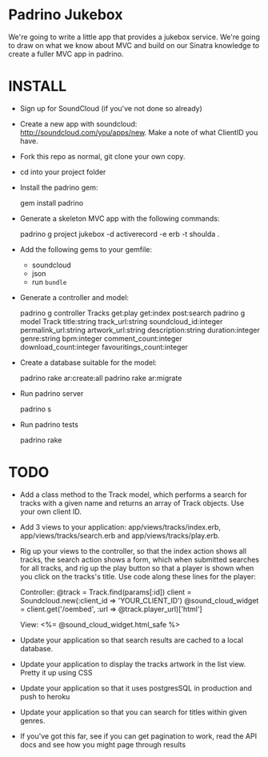 # Padrino Jukebox

We're going to write a little app that provides a jukebox service. We're going to draw on what we know about MVC and build on our Sinatra knowledge to create a fuller MVC app in padrino.

# INSTALL

* Sign up for SoundCloud (if you've not done so already)
* Create a new app with soundcloud: http://soundcloud.com/you/apps/new. Make a note of what ClientID you have.
* Fork this repo as normal, git clone your own copy.
* cd into your project folder
* Install the padrino gem: 

    gem install padrino
* Generate a skeleton MVC app with the following commands:

    padrino g project jukebox -d activerecord -e erb -t shoulda .
* Add the following gems to your gemfile:
  * soundcloud
  * json
  * run ```bundle```

* Generate a controller and model:

    padrino g controller Tracks get:play get:index post:search
    padrino g model Track title:string track_url:string soundcloud_id:integer permalink_url:string artwork_url:string description:string duration:integer genre:string bpm:integer comment_count:integer download_count:integer favouritings_count:integer

* Create a database suitable for the model:

    padrino rake ar:create:all
    padrino rake ar:migrate

* Run padrino server

    padrino s

* Run padrino tests

    padrino rake

# TODO

* Add a class method to the Track model, which performs a search for tracks with a given name and returns an array of Track objects. Use your own client ID. 
* Add 3 views to your application: app/views/tracks/index.erb, app/views/tracks/search.erb and app/views/tracks/play.erb.
* Rig up your views to the controller, so that the index action shows all tracks, the search action shows a form, which when submitted searches for all tracks, and rig up the play button so that a player is shown when you click on the tracks's title. Use code along these lines for the player:

    Controller:
    @track = Track.find(params[:id])
    client = Soundcloud.new(:client_id => 'YOUR_CLIENT_ID')
    @sound_cloud_widget = client.get('/oembed', :url => @track.player_url)['html']

    View:
    <%= @sound_cloud_widget.html_safe %>

* Update your application so that search results are cached to a local database.
* Update your application to display the tracks artwork in the list view. Pretty it up using CSS
* Update your application so that it uses postgresSQL in production and push to heroku
* Update your application so that you can search for titles within given genres.
* If you've got this far, see if you can get pagination to work, read the API docs and see how you might page through results